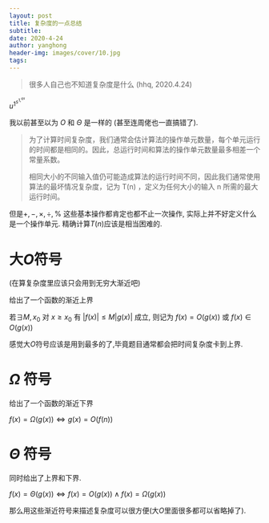 ```yaml
---
layout: post
title: 复杂度的一点总结
subtitle: 
date: 2020-4-24
author: yanghong
header-img: images/cover/10.jpg
tags: 
---
```


> 很多人自己也不知道复杂度是什么	(hhq, 2020.4.24)

$u^{1^{s^{1,^{qs}}}}$

我以前甚至以为 $Ο$ 和 $\Theta$  是一样的 (甚至连周佬也一直搞错了).

> 为了计算时间复杂度，我们通常会估计算法的操作单元数量，每个单元运行的时间都是相同的。因此，总运行时间和算法的操作单元数量最多相差一个常量系数。
>
> 相同大小的不同输入值仍可能造成算法的运行时间不同，因此我们通常使用算法的最坏情况复杂度，记为 T(n) ，定义为任何大小的输入 n 所需的最大运行时间。

 但是$+,-,\times,\div,\%$ 这些基本操作都肯定也都不止一次操作, 实际上并不好定义什么是一个操作单元.  精确计算$T(n)$应该是相当困难的.  

# 大$O$符号

(在算复杂度里应该只会用到无穷大渐近吧)



给出了一个函数的渐近上界



若$\exists M,x_0$ 对 $x \ge x_0$ 有 $\vert f(x) \vert \le M \vert g(x) \vert$ 成立, 则记为 $f(x) = O(g(x))$ 或 $f(x) \in O(g(x))$ 



感觉大$O$符号应该是用到最多的了,毕竟题目通常都会把时间复杂度卡到上界.

# $\Omega$ 符号

给出了一个函数的渐近下界



$f(x) = \Omega(g(x)) \iff g(x) = O(f(n))$

# $\Theta$ 符号

同时给出了上界和下界.

$f(x) = \Theta(g(x)) \iff f(x) = O(g(x)) \land f(x) = \Omega(g(x))$



那么用这些渐近符号来描述复杂度可以很方便(大$O$里面很多都可以省略掉了).

